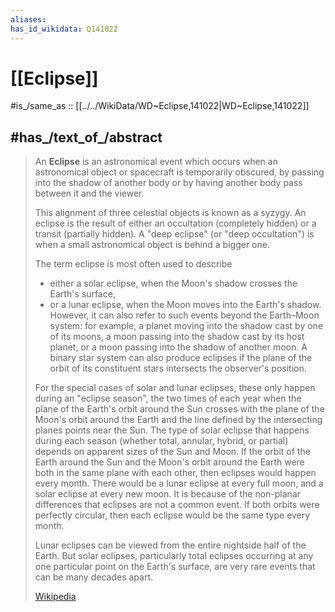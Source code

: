 ```yaml
---
aliases:
has_id_wikidata: Q141022
---
```


# [[Eclipse]] 

#is_/same_as :: [[../../WikiData/WD~Eclipse,141022|WD~Eclipse,141022]] 

## #has_/text_of_/abstract 

> An **Eclipse** is an astronomical event which occurs 
> when an astronomical object or spacecraft is temporarily obscured, 
> by passing into the shadow of another body 
> or by having another body pass between it and the viewer. 
> 
> This alignment of three celestial objects is known as a syzygy. An eclipse is the result of either an occultation (completely hidden) or a transit (partially hidden). A "deep eclipse" (or "deep occultation") is when a small astronomical object is behind a bigger one.
>
> The term eclipse is most often used to describe 
> - either a solar eclipse, when the Moon's shadow crosses the Earth's surface, 
> - or a lunar eclipse, when the Moon moves into the Earth's shadow. 
> However, it can also refer to such events beyond the Earth–Moon system: for example, a planet moving into the shadow cast by one of its moons, a moon passing into the shadow cast by its host planet, or a moon passing into the shadow of another moon. 
> A binary star system can also produce eclipses 
> if the plane of the orbit of its constituent stars intersects the observer's position.
>
> For the special cases of solar and lunar eclipses, these only happen during an "eclipse season", the two times of each year when the plane of the Earth's orbit around the Sun crosses with the plane of the Moon's orbit around the Earth and the line defined by the intersecting planes points near the Sun. The type of solar eclipse that happens during each season (whether total, annular, hybrid, or partial) depends on apparent sizes of the Sun and Moon. If the orbit of the Earth around the Sun and the Moon's orbit around the Earth were both in the same plane with each other, then eclipses would happen every month. There would be a lunar eclipse at every full moon, and a solar eclipse at every new moon. It is because of the non-planar differences that eclipses are not a common event.  If both orbits were perfectly circular, then each eclipse would be the same type every month.
>
> Lunar eclipses can be viewed from the entire nightside half of the Earth. But solar eclipses, particularly total eclipses occurring at any one particular point on the Earth's surface, are very rare events that can be many decades apart.
>
> [Wikipedia](https://en.wikipedia.org/wiki/Eclipse) 

